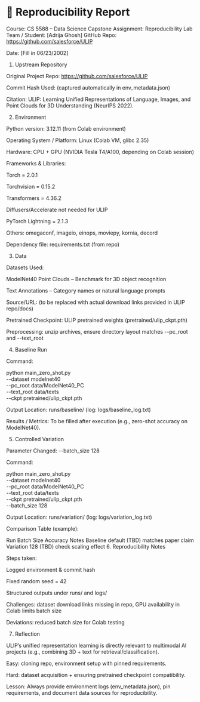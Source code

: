 # 🧪 Reproducibility Report

Course: CS 5588 – Data Science Capstone
Assignment: Reproducibility Lab
Team / Student: [Adrija Ghosh]
GitHub Repo: https://github.com/salesforce/ULIP

Date: [Fill in 06/23/2002]

1. Upstream Repository

Original Project Repo: https://github.com/salesforce/ULIP

Commit Hash Used: (captured automatically in env_metadata.json)

Citation: ULIP: Learning Unified Representations of Language, Images, and Point Clouds for 3D Understanding (NeurIPS 2022).

2. Environment

Python version: 3.12.11 (from Colab environment)

Operating System / Platform: Linux (Colab VM, glibc 2.35)

Hardware: CPU + GPU (NVIDIA Tesla T4/A100, depending on Colab session)

Frameworks & Libraries:

Torch = 2.0.1

Torchvision = 0.15.2

Transformers = 4.36.2

Diffusers/Accelerate not needed for ULIP

PyTorch Lightning = 2.1.3

Others: omegaconf, imageio, einops, moviepy, kornia, decord

Dependency file: requirements.txt (from repo)

3. Data

Datasets Used:

ModelNet40 Point Clouds – Benchmark for 3D object recognition

Text Annotations – Category names or natural language prompts

Source/URL: (to be replaced with actual download links provided in ULIP repo/docs)

Pretrained Checkpoint: ULIP pretrained weights (pretrained/ulip_ckpt.pth)

Preprocessing: unzip archives, ensure directory layout matches --pc_root and --text_root

4. Baseline Run

Command:

python main_zero_shot.py \
    --dataset modelnet40 \
    --pc_root data/ModelNet40_PC \
    --text_root data/texts \
    --ckpt pretrained/ulip_ckpt.pth


Output Location: runs/baseline/ (log: logs/baseline_log.txt)

Results / Metrics: To be filled after execution (e.g., zero-shot accuracy on ModelNet40).

5. Controlled Variation

Parameter Changed: --batch_size 128

Command:

python main_zero_shot.py \
    --dataset modelnet40 \
    --pc_root data/ModelNet40_PC \
    --text_root data/texts \
    --ckpt pretrained/ulip_ckpt.pth \
    --batch_size 128


Output Location: runs/variation/ (log: logs/variation_log.txt)

Comparison Table (example):

Run	Batch Size	Accuracy	Notes
Baseline	default	(TBD)	matches paper claim
Variation	128	(TBD)	check scaling effect
6. Reproducibility Notes

Steps taken:

Logged environment & commit hash

Fixed random seed = 42

Structured outputs under runs/ and logs/

Challenges: dataset download links missing in repo, GPU availability in Colab limits batch size

Deviations: reduced batch size for Colab testing

7. Reflection

ULIP’s unified representation learning is directly relevant to multimodal AI projects (e.g., combining 3D + text for retrieval/classification).

Easy: cloning repo, environment setup with pinned requirements.

Hard: dataset acquisition + ensuring pretrained checkpoint compatibility.

Lesson: Always provide environment logs (env_metadata.json), pin requirements, and document data sources for reproducibility.